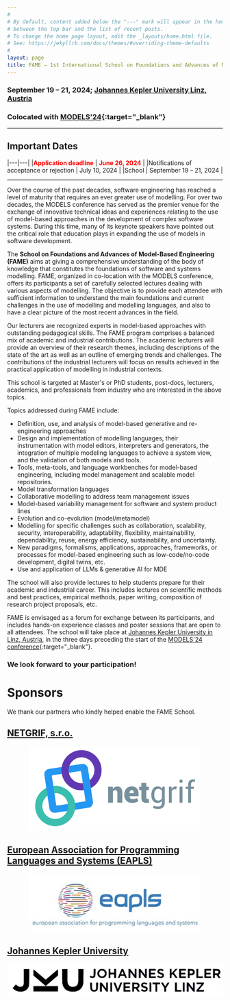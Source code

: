 ```yaml
---
#
# By default, content added below the "---" mark will appear in the home page
# between the top bar and the list of recent posts.
# To change the home page layout, edit the _layouts/home.html file.
# See: https://jekyllrb.com/docs/themes/#overriding-theme-defaults
#
layout: page
title: FAME – 1st International School on Foundations and Advances of Model-Based Engineering
---
```



### September 19 – 21, 2024; [Johannes Kepler University Linz, Austria](./venue)

### Colocated with [MODELS'24](https://conf.researchr.org/home/models-2024){:target="_blank"}

---

## Important Dates

|---|---|
|**<span style="color:red">Application deadline</span>** | **<span style="color:red">June 26, 2024</span>** |
|Notifications of acceptance or rejection | July 10, 2024 |
|School | September 19 – 21, 2024 | 

---

Over the course of the past decades, software engineering has reached a level of maturity that requires 
an ever greater use of modelling. For over two decades, the MODELS conference has served as the premier 
venue for the exchange of innovative technical ideas and experiences relating to the use of model-based 
approaches in the development of complex software systems. During this time, many of its keynote speakers 
have pointed out the critical role that education plays in expanding the use of models in software development. 

The **School on Foundations and Advances of Model-Based Engineering (FAME)** aims at giving a comprehensive understanding 
of the body of knowledge that constitutes the foundations of software and systems modelling. FAME, organized in 
co-location with the MODELS conference, offers its participants a set of carefully selected lectures dealing with 
various aspects of modelling. The objective is to provide each attendee with sufficient information to understand 
the main foundations and current challenges in the use of modelling and modelling languages, and also to have a 
clear picture of the most recent advances in the field.

Our lecturers are recognized experts in model-based approaches with outstanding  pedagogical skills. 
The FAME program comprises a balanced mix of academic and industrial contributions. The academic 
lecturers will provide an overview of their research themes, including descriptions of the state 
of the art as well as an outline of emerging trends and challenges. The contributions of the 
industrial lecturers will focus on results achieved in the practical application of modelling 
in industrial contexts.

This school is targeted at Master's or PhD students, post-docs, lecturers, academics, 
and professionals from industry who are interested in the above topics.

Topics addressed during FAME include: 
- Definition, use, and analysis of model-based generative and re-engineering approaches
- Design and implementation of modelling languages, their instrumentation with model editors, interpreters and generators, the integration of multiple modeling languages to achieve a system view, and the validation of both models and tools.
- Tools, meta-tools, and language workbenches for model-based engineering, including model management and scalable model repositories.
- Model transformation languages
- Collaborative modelling to address team management issues
- Model-based variability management for software and system product lines
- Evolution and co-evolution (model/metamodel)
- Modelling for specific challenges such as collaboration, scalability, security, interoperability, adaptability, flexibility, maintainability, dependability, reuse, energy efficiency, sustainability, and uncertainty.
- New paradigms, formalisms, applications, approaches, frameworks, or processes for model-based engineering such as low-code/no-code development, digital twins, etc.
- Use and application of LLMs & generative AI for MDE 

The school will also provide lectures to help students prepare for their academic and industrial career. 
This includes lectures on scientific methods and best practices, empirical methods, paper writing, 
composition of research project proposals, etc. 

FAME is envisaged as a forum for exchange between its participants, and includes hands-on experience classes 
and poster sessions that are open to all attendees. The school will take place at [Johannes Kepler University in Linz, Austria](venue),
in the three days preceding the start of the [MODELS'24 conference](https://conf.researchr.org/home/models-2024){:target="_blank"}.

### We look forward to your participation!


# Sponsors

We thank our partners who kindly helped enable the FAME School.

## <a href="https://netgrif.com/" target="_blank">NETGRIF, s.r.o.</a> 
<div style="display: grid; place-items: center;">
<a href="https://netgrif.com/" target="_blank">
<img src="/assets/sponsors/netgrif.svg" width="400" title="Netgrif – Logo" style=""/>
</a>
</div>

## <a href="https://eapls.org/" target="_blank">European Association for Programming Languages and Systems (EAPLS) </a> 
<div style="display: grid; place-items: center;">
<a href="https://eapls.org/" target="_blank">
<img src="/assets/sponsors/EAPLS.jpg" width="400" title="EAPLS – Logo"/>
</a>
</div>

## <a href="https://jku.at" target="_blank">Johannes Kepler University</a> 
<div style="display: grid; place-items: center;">
<a href="https://jku.at" target="_blank">
<img src="/assets/sponsors/JKU.png" width="800" title="Johannes Kepler University – Logo"/>
</a>
</div>
